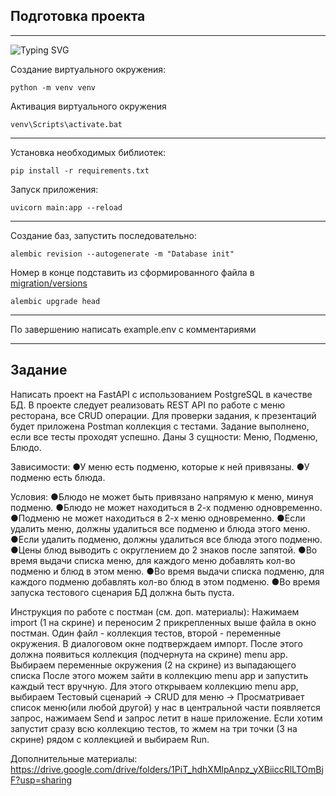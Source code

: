 Подготовка проекта
---
---

![Typing SVG](https://readme-typing-svg.herokuapp.com?color=%13385&lines=Виртуальное+окружение)

Создание виртуального окружения:

`python -m venv venv`

Активация виртуального окружения

`venv\Scripts\activate.bat`

---

Установка необходимых библиотек:

`pip install -r requirements.txt`

Запуск приложения:

`uvicorn main:app --reload`

---

Создание баз, запустить последовательно:

`alembic revision --autogenerate -m "Database init"`

Номер в конце подставить из сформированного файла в
[migration/versions](migration%2Fversions)

`alembic upgrade head`

---

По завершению написать example.env с комментариями

---
Задание
---
Написать проект на FastAPI с использованием PostgreSQL в качестве БД. В проекте следует реализовать REST API по работе с меню ресторана, все CRUD операции. Для проверки задания, к презентаций будет приложена Postman коллекция с тестами. Задание выполнено, если все тесты проходят успешно.
Даны 3 сущности: Меню, Подменю, Блюдо.

Зависимости:
●У меню есть подменю, которые к ней привязаны.
●У подменю есть блюда.

Условия:
●Блюдо не может быть привязано напрямую к меню, минуя подменю.
●Блюдо не может находиться в 2-х подменю одновременно.
●Подменю не может находиться в 2-х меню одновременно.
●Если удалить меню, должны удалиться все подменю и блюда этого меню.
●Если удалить подменю, должны удалиться все блюда этого подменю.
●Цены блюд выводить с округлением до 2 знаков после запятой.
●Во время выдачи списка меню, для каждого меню добавлять кол-во подменю и блюд в этом меню.
●Во время выдачи списка подменю, для каждого подменю добавлять кол-во блюд в этом подменю.
●Во время запуска тестового сценария БД должна быть пуста.

Инструкция по работе с постман (см. доп. материалы):
Нажимаем import (1 на скрине) и переносим 2 прикрепленных выше файла в окно постман. Один файл - коллекция тестов, второй - переменные окружения. В диалоговом окне подтверждаем импорт. После этого должна появиться коллекция (подчернута на скрине) menu app.
Выбираем переменные окружения (2 на скрине) из выпадающего списка
После этого можем зайти в коллекцию menu app и запустить каждый тест вручную. Для этого открываем коллекцию menu app, выбираем Тестовый сценарий -> CRUD для меню -> Просматривает список меню(или любой другой) у нас в центральной части появляется запрос, нажимаем Send и запрос летит в наше приложение.
Если хотим запустит сразу всю коллекцию тестов, то жмем на три точки (3 на скрине) рядом с коллекцией и выбираем Run.

Дополнительные материалы: https://drive.google.com/drive/folders/1PiT_hdhXMlpAnpz_yXBiiccRlLTOmBjF?usp=sharing